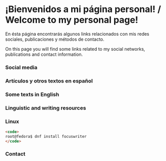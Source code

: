 <!--
## Welcome to GitHub Pages

You can use the [editor on GitHub](https://github.com/Heribertosgp/Heribertosgp.github.io/edit/master/README.md) to maintain and preview the content for your website in Markdown files.

Whenever you commit to this repository, GitHub Pages will run [Jekyll](https://jekyllrb.com/) to rebuild the pages in your site, from the content in your Markdown files.

### Markdown

Markdown is a lightweight and easy-to-use syntax for styling your writing. It includes conventions for

```markdown
Syntax highlighted code block

# Header 1
## Header 2
### Header 3

- Bulleted
- List

1. Numbered
2. List

**Bold** and _Italic_ and `Code` text

[Link](url) and ![Image](src)
```

For more details see [GitHub Flavored Markdown](https://guides.github.com/features/mastering-markdown/).

### Jekyll Themes

Your Pages site will use the layout and styles from the Jekyll theme you have selected in your [repository settings](https://github.com/Heribertosgp/Heribertosgp.github.io/settings). The name of this theme is saved in the Jekyll `_config.yml` configuration file.

### Support or Contact

Having trouble with Pages? Check out our [documentation](https://help.github.com/categories/github-pages-basics/) or [contact support](https://github.com/contact) and we’ll help you sort it out.
-->
# ¡Bienvenidos a mi página personal! / Welcome to my personal page!

<p>En ésta página encontrarás algunos links relacionados con mis redes sociales, publicaciones y métodos de contacto.</p>
<p>On this page you will find some links related to my social networks, publications and contact information.</p>

### Social media <!--Incluye únicamente información pública -->

### Artículos y otros textos en español 

### Some texts in English

<?php
echo "My first PHP script!";
?>

### Linguistic and writing resources

### Linux

```markdown
<code>
root@fedora$ dnf install focuswriter
</code>
```


### Contact

